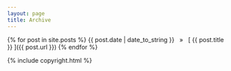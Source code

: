 ```yaml
---
layout: page
title: Archive
---
```


{% for post in site.posts %}
  {{ post.date | date_to_string }} &nbsp;&nbsp;&raquo;&nbsp;&nbsp; [ {{ post.title }} ]({{ post.url }})
{% endfor %}

{% include copyright.html %}
